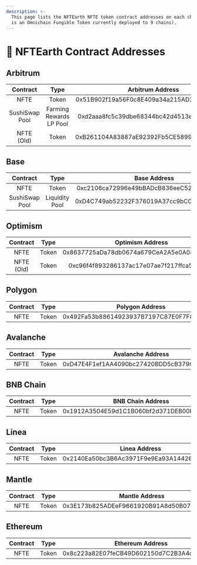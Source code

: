 ```yaml
---
description: >-
  This page lists the NFTEarth NFTE token contract addresses on each chain (NFTE
  is an Omnichain Fungible Token currently deployed to 9 chains).
---
```


# 📜 NFTEarth Contract Addresses

## Arbitrum

<table data-full-width="true"><thead><tr><th align="center">Contract</th><th align="center">Type</th><th align="center">Arbitrum Address</th></tr></thead><tbody><tr><td align="center">NFTE</td><td align="center">Token</td><td align="center">0x51B902f19a56F0c8E409a34a215AD2673EDF3284</td></tr><tr><td align="center">SushiSwap Pool</td><td align="center">Farming Rewards LP Pool</td><td align="center">0xd2aaa8fc5c39dbe68344bc42d4513ea344e5d696</td></tr><tr><td align="center">NFTE (Old)</td><td align="center">Token</td><td align="center">0xB261104A83887aE92392Fb5CE5899fCFe5481456</td></tr></tbody></table>

## Base

<table data-full-width="true"><thead><tr><th align="center">Contract</th><th align="center">Type</th><th align="center">Base Address</th></tr></thead><tbody><tr><td align="center">NFTE</td><td align="center">Token</td><td align="center">0xc2106ca72996e49bBADcB836eeC52B765977fd20</td></tr><tr><td align="center">SushiSwap Pool</td><td align="center">Liquidity Pool</td><td align="center">0xD4C749ab52232F376019A37cc9bC06d086404944</td></tr></tbody></table>

## Optimism

<table data-full-width="true"><thead><tr><th align="center">Contract</th><th align="center">Type</th><th align="center">Optimism Address</th></tr></thead><tbody><tr><td align="center">NFTE</td><td align="center">Token</td><td align="center">0x8637725aDa78db0674a679CeA2A5e0A0869EF4A1</td></tr><tr><td align="center">NFTE (Old)</td><td align="center">Token</td><td align="center">0xc96f4f893286137ac17e07ae7f217ffca5db3ab6</td></tr></tbody></table>

## Polygon

<table data-full-width="true"><thead><tr><th align="center">Contract</th><th align="center">Type</th><th align="center">Polygon Address</th></tr></thead><tbody><tr><td align="center">NFTE</td><td align="center">Token</td><td align="center">0x492Fa53b88614923937B7197C87E0F7F8EEb7B20</td></tr></tbody></table>

## Avalanche

<table data-full-width="true"><thead><tr><th align="center">Contract</th><th align="center">Type</th><th align="center">Avalanche Address</th></tr></thead><tbody><tr><td align="center">NFTE</td><td align="center">Token</td><td align="center">0xD47E4F1ef1AA4090bc27420BDD5cB379Ced81440</td></tr></tbody></table>

## BNB Chain

<table data-full-width="true"><thead><tr><th align="center">Contract</th><th align="center">Type</th><th align="center">BNB Chain Address</th></tr></thead><tbody><tr><td align="center">NFTE</td><td align="center">Token</td><td align="center">0x1912A3504E59d1C1B060bf2d371DEB00b70E8796</td></tr></tbody></table>

## Linea

<table data-full-width="true"><thead><tr><th align="center">Contract</th><th align="center">Type</th><th align="center">Linea Address</th></tr></thead><tbody><tr><td align="center">NFTE</td><td align="center">Token</td><td align="center">0x2140Ea50bc3B6Ac3971F9e9Ea93A1442665670e4</td></tr></tbody></table>

## Mantle

<table data-full-width="true"><thead><tr><th align="center">Contract</th><th align="center">Type</th><th align="center">Mantle Address</th></tr></thead><tbody><tr><td align="center">NFTE</td><td align="center">Token</td><td align="center">0x3E173b825ADEeF9661920B91A8d50B075Ad51bA5</td></tr></tbody></table>

## Ethereum

<table data-full-width="true"><thead><tr><th align="center">Contract</th><th align="center">Type</th><th align="center">Ethereum Address</th></tr></thead><tbody><tr><td align="center">NFTE</td><td align="center">Token</td><td align="center">0x8c223a82E07feCB49D602150d7C2B3A4c9630310</td></tr></tbody></table>

